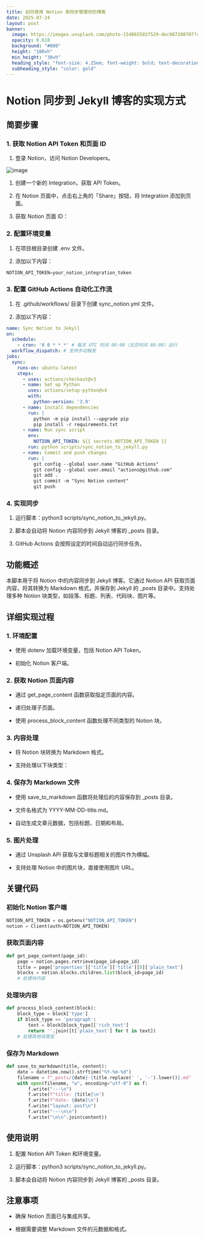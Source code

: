 ```yaml
---
title: 如何使用 Notion 来同步管理你的博客
date: 2025-07-24
layout: post
banner:
  image: https://images.unsplash.com/photo-1540655037529-dec987208707?crop=entropy&cs=tinysrgb&fit=max&fm=jpg&ixid=M3w2OTIwMzJ8MHwxfHJhbmRvbXx8fHx8fHx8fDE3NTMzMjIyNjR8&ixlib=rb-4.1.0&q=80&w=1080
  opacity: 0.618
  background: "#000"
  height: "100vh"
  min_height: "38vh"
  heading_style: "font-size: 4.25em; font-weight: bold; text-decoration: underline"
  subheading_style: "color: gold"
---
```


# Notion 同步到 Jekyll 博客的实现方式

## 简要步骤

### 1. 获取 Notion API Token 和页面 ID

1. 登录 Notion，访问 Notion Developers。

![image](https://prod-files-secure.s3.us-west-2.amazonaws.com/a7a0cc5a-89b9-4cda-8686-1fba0ca52f40/d19c1afe-dea5-4312-9333-786b0ba83054/image.png?X-Amz-Algorithm=AWS4-HMAC-SHA256&X-Amz-Content-Sha256=UNSIGNED-PAYLOAD&X-Amz-Credential=ASIAZI2LB466XA75B557%2F20250724%2Fus-west-2%2Fs3%2Faws4_request&X-Amz-Date=20250724T015744Z&X-Amz-Expires=3600&X-Amz-Security-Token=IQoJb3JpZ2luX2VjEPX%2F%2F%2F%2F%2F%2F%2F%2F%2F%2FwEaCXVzLXdlc3QtMiJIMEYCIQDFUHt%2FODrghbxGtu%2FGYz5J7NpbztznBtFdBqS0th4CNAIhAPcmETPrEOzPMGDGUk%2Fv0D7G0p9kvsBDLmMO91fQfcpUKv8DCB4QABoMNjM3NDIzMTgzODA1IgyIWTFVOFa6MECzcpgq3AM9nQ8GfhnshvXhIzS6aEQIlnyQkyhQus%2Fj1xd5vDRbxPiEmpODcjrycv0moi%2FHg%2FxTWrC95GwbciLf%2B34uYNepl4CN%2FElnCvrTa0PCCiMQJqf%2BOCMjgDh8t5G0YjyKX9gGzf8MhXqoVlUU0ziO4fTE4Q%2BtghqoyAOE5YMMolHLLeGPkkPktl983aBYNh49jbfBh5u0GFm7QMj%2FrXttcku%2FG0Nx8dNKu5BGqp9JKdBPcg7zgSadyanE77w4YhlewzvRXHOw7unFy%2FPK%2BLEsVqWGb5U4a33pTH3dH34KxfIholif58PAAv%2Fe5QogeXmP8ufqN6A%2FOlHNDIaqmwDb%2BM7zIAw2sk7cbvyiCVIkVcoaB7KGMcgrJMW%2FA%2BTtK0LOC%2B8y2jvSnZasYJIZylWIL8r2Ihsei5SMs8jnUMzrUC7QT65cK1TpYWkLC2NKgSo4t9ta5OCtjDAfha7xy7u%2B3taQuOzI3z2dG4qTjqob%2F5iiGg49R5F7UHZu4syP%2F2cPImfrZWMVUbKnR97Pvs4rNhakaQYfWDIZhlqEkNw9PvwfZ5ir%2BQQ%2FUXY6vZklOruv9pFCtm8q8hStqjNnW8eMNo8wKQY3Uwt%2FZmR%2FLDkCJqXGzCdSohVelR9ycr5EIDC4m4XEBjqkAWQDpBwC4iNJCi2hvt91mE0lwYnITR4xxuDpJEsdza1N%2FL6c2sQFTSZFcSnsFrPes1LTkMP1rp8NkTB1Lf%2FSwRDg49G3j4U8U2kfsU4oky1T04UuSjxCyK7ssKeMonvDJExyhnp7ZlVVAuJ%2FIf8xhQK40U8CoiADI0noigPAM85vmmvVx%2FpfM3KIe8bYsNwYfc3LjiRdougH6hx3Kd9onY71Lo3N&X-Amz-Signature=508f897110d366df7d0e152f6bbf0dcccfe3bce1e192325e042dfeaf6cf0a1ac&X-Amz-SignedHeaders=host&x-amz-checksum-mode=ENABLED&x-id=GetObject)

1. 创建一个新的 Integration，获取 API Token。

1. 在 Notion 页面中，点击右上角的「Share」按钮，将 Integration 添加到页面。

1. 获取 Notion 页面 ID：


### 2. 配置环境变量

1. 在项目根目录创建 .env 文件。

1. 添加以下内容：

```javascript
NOTION_API_TOKEN=your_notion_integration_token
```

### 3. 配置 GitHub Actions 自动化工作流

1. 在 .github/workflows/ 目录下创建 sync_notion.yml 文件。

1. 添加以下内容：

```yaml
name: Sync Notion to Jekyll
on:
  schedule:
    - cron: '0 0 * * *' # 每天 UTC 时间 00:00（北京时间 08:00）运行
  workflow_dispatch: # 支持手动触发
jobs:
  sync:
    runs-on: ubuntu-latest
    steps:
      - uses: actions/checkout@v3
      - name: Set up Python
        uses: actions/setup-python@v4
        with:
          python-version: '3.9'
      - name: Install dependencies
        run: |
          python -m pip install --upgrade pip
          pip install -r requirements.txt
      - name: Run sync script
        env:
          NOTION_API_TOKEN: ${{ secrets.NOTION_API_TOKEN }}
        run: python scripts/sync_notion_to_jekyll.py
      - name: Commit and push changes
        run: |
          git config --global user.name "GitHub Actions"
          git config --global user.email "actions@github.com"
          git add .
          git commit -m "Sync Notion content"
          git push
```

### 4. 实现同步

1. 运行脚本：python3 scripts/sync_notion_to_jekyll.py。

1. 脚本会自动将 Notion 内容同步到 Jekyll 博客的 _posts 目录。

1. GitHub Actions 会按照设定的时间自动运行同步任务。

## 功能概述

本脚本用于将 Notion 中的内容同步到 Jekyll 博客。它通过 Notion API 获取页面内容，将其转换为 Markdown 格式，并保存到 Jekyll 的 _posts 目录中。支持处理多种 Notion 块类型，如段落、标题、列表、代码块、图片等。

## 详细实现过程

### 1. 环境配置

- 使用 dotenv 加载环境变量，包括 Notion API Token。

- 初始化 Notion 客户端。

### 2. 获取 Notion 页面内容

- 通过 get_page_content 函数获取指定页面的内容。

- 递归处理子页面。

- 使用 process_block_content 函数处理不同类型的 Notion 块。

### 3. 内容处理

- 将 Notion 块转换为 Markdown 格式。

- 支持处理以下块类型：


### 4. 保存为 Markdown 文件

- 使用 save_to_markdown 函数将处理后的内容保存到 _posts 目录。

- 文件名格式为 YYYY-MM-DD-title.md。

- 自动生成文章元数据，包括标题、日期和布局。

### 5. 图片处理

- 通过 Unsplash API 获取与文章标题相关的图片作为横幅。

- 支持处理 Notion 中的图片块，直接使用图片 URL。

## 关键代码

### 初始化 Notion 客户端

```python
NOTION_API_TOKEN = os.getenv("NOTION_API_TOKEN")
notion = Client(auth=NOTION_API_TOKEN)
```

### 获取页面内容

```python
def get_page_content(page_id):
    page = notion.pages.retrieve(page_id=page_id)
    title = page['properties']['title']['title'][0]['plain_text']
    blocks = notion.blocks.children.list(block_id=page_id)
    # 处理块内容
```

### 处理块内容

```python
def process_block_content(block):
    block_type = block['type']
    if block_type == 'paragraph':
        text = block[block_type]['rich_text']
        return ''.join([t['plain_text'] for t in text])
    # 处理其他块类型
```

### 保存为 Markdown

```python
def save_to_markdown(title, content):
    date = datetime.now().strftime("%Y-%m-%d")
    filename = f"_posts/{date}-{title.replace(' ', '-').lower()}.md"
    with open(filename, "w", encoding="utf-8") as f:
        f.write("---\n")
        f.write(f"title: {title}\n")
        f.write(f"date: {date}\n")
        f.write("layout: post\n")
        f.write("---\n\n")
        f.write("\n\n".join(content))
```

## 使用说明

1. 配置 Notion API Token 和环境变量。

1. 运行脚本：python3 scripts/sync_notion_to_jekyll.py。

1. 脚本会自动将 Notion 内容同步到 Jekyll 博客的 _posts 目录。

## 注意事项

- 确保 Notion 页面已与集成共享。

- 根据需要调整 Markdown 文件的元数据和格式。